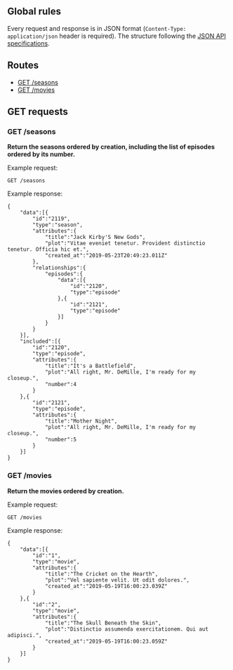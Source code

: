 ## Global rules

Every request and response is in JSON format (`Content-Type: application/json` header is required).
The structure following the [JSON API specifications](https://jsonapi.org/format/).

## Routes

- [GET /seasons](#get-seasons)
- [GET /movies](#get-movies)

## GET requests

### GET /seasons

**Return the seasons ordered by creation, including the list of episodes ordered by its number.**

Example request:
```
GET /seasons
```

Example response:
```
{
    "data":[{
        "id":"2119",
        "type":"season",
        "attributes":{
            "title":"Jack Kirby'S New Gods",
            "plot":"Vitae eveniet tenetur. Provident distinctio tenetur. Officia hic et.",
            "created_at":"2019-05-23T20:49:23.011Z"
        },
        "relationships":{
            "episodes":{
                "data":[{
                    "id":"2120",
                    "type":"episode"
                },{
                    "id":"2121",
                    "type":"episode"
                }]
            }
        }
    }],
    "included":[{
        "id":"2120",
        "type":"episode",
        "attributes":{
            "title":"It's a Battlefield",
            "plot":"All right, Mr. DeMille, I'm ready for my closeup.",
            "number":4
        }
    },{
        "id":"2121",
        "type":"episode",
        "attributes":{
            "title":"Mother Night",
            "plot":"All right, Mr. DeMille, I'm ready for my closeup.",
            "number":5
        }
    }]
}
```

### GET /movies
**Return the movies ordered by creation.**

Example request:
```
GET /movies
```

Example response:
```
{
    "data":[{
        "id":"1",
        "type":"movie",
        "attributes":{
            "title":"The Cricket on the Hearth",
            "plot":"Vel sapiente velit. Ut odit dolores.",
            "created_at":"2019-05-19T16:00:23.039Z"
        }
    },{
        "id":"2",
        "type":"movie",
        "attributes":{
            "title":"The Skull Beneath the Skin",
            "plot":"Distinctio assumenda exercitationem. Qui aut adipisci.",
            "created_at":"2019-05-19T16:00:23.059Z"
        }
    }]
}
```